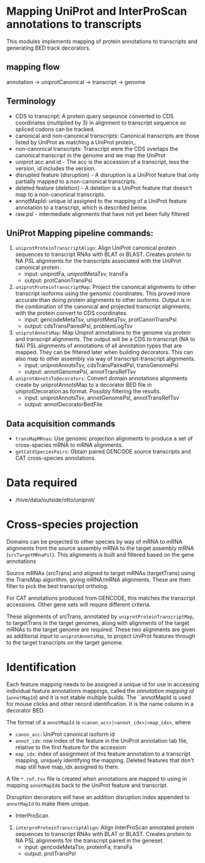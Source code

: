 # Mapping UniProt and InterProScan annotations to transcripts

This modules implements mapping of protein annotations to transcripts and
generating BED track decorators.

## mapping flow

annotation -> uniprotCanonical -> transcript -> genome

## Terminology
- CDS to transcript: A protein query seqeunce converted to CDS coordinates (multiplied by 3) in alignment to transcript sequence so spliced codons can be tracked.
- canonical and non-canonical transcripts: Canonical transcripts are those listed by UniProt as matching a UniProt protein,.
- non-canonical transcripts: Transcript were the CDS overlaps the canonical transcript in the genome and we map the UniProt
- uniprot acc and id - The acc is the accession of a transcript, less the version, id includes the version.
- disrupted feature (disruption) - A disruption is a UniProt feature that only partially mapped to a non-canonical transcripts.
- deleted feature (deletion) - A deletion is a UniProt feature that doesn't map to a non-canonical transcripts.
- annotMapId: unique id assigned to the mapping of a UniProt feature annotation to a transcript, which is described below.
- raw.psl - intermediate alignments that have not yet been fully filtered

## UniProt Mapping pipeline commands:

1. `uniprotProteinTranscriptAlign`: Align UniProt canonical protein sequences to transcript RNAs with BLAT or BLAST. Creates protein to NA PSL alignments for the transcripts associated with the UniProt canonical protein.
   * input: uniprotFa, uniprotMetaTsv, transFa
   * output: protCanonTransPsl
1. `uniprotProteinTranscriptMap`: Project the canonical alignments to other transcript isoforms using the genomic coordinates.  This proved more accurate than doing protein alignments to other isoforms.  Output is in the combination of the canonical and projected transcript alignments, with  the protein convert to CDS coordinates.
   * input: gencodeMetaTsv, uniprotMetaTsv, protCanonTransPsl
   * output: cdsTransPairedPsl, problemLogTsv
1. `uniprotAnnotsMap`: Map Uniprot annotations to the genome via protein and transcript alignments.  The output will be a CDS to transcript (NA to NA) PSL alignments of annotations of all annotation types that are mapped.  They can be filtered later when building decorators.  This can also map to other assembly via way of transcript-transcript alignments.
   * input: uniprotAnnotsTsv, cdsTransPairedPsl, transGenomePsl
   * output: annotGenomePsl, annotTransRefTsv
1. `uniprotAnnotsToDecorators`: Convert domain annotations alignments create by uniprotAnnotsMap to a decorator BED file in uniprotDecoration.as format.  Possibly filtering the results.
   * input: uniprotAnnotsTsv, annotGenomePsl, annotTransRefTsv
   * output: annotDecoratorBedFile

## Data acquisition commands
- `transMapMRnas`: Use genomic projection alignments to produce a set of cross-species mRNA to mRNA alignments.
- `getCatXSpeciesPairs`: Obtain paired GENCODE source transcripts and CAT cross-species annotations.

# Data required 

* /hive/data/outside/otto/uniprot/

# Cross-species projection

Domains can be projected to other species by way of mRNA to mRNA alignments
from the source assembly mRNA to the target assembly mRNA (`srcTargetMRnaPsl`).
This alignments is built and filtered based on the gene annotations

Source mRNAs (srcTrans) and aligned to target mRNAs (targetTrans) using
the TransMap algorithm, giving mRNA/mRNA alignments.  These are then
filter to pick the best transcript ortholog.  

For CAT annotations produced from GENCODE, this matches the transcript
accessions.  Other gene sets will require different criteria.

These alignments of srcTrans, annotated by `uniprotProteinTranscriptMap`, to
targetTrans in the target genomes, along with alignments of the target mRNAs
to the target genome are required.  These two alignments are given as
additional input to `uniprotAnnotsMap`, to project UniProt features through to
the target transcripts on the target genome.


# Identification

Each feature mapping needs to be assigned a unique id for use in accessing
individual feature annotations mappings, called the *annotation mapping id*
(`annotMapId`) and it is not stable multiple builds.  The ``annotMapId
is used for mouse clicks and other record identification.  It is the name column in
a decorator BED.

The format of a `annotMapId` is `<canon_acc>|<annot_idx>|<map_idx>`, where

- `canon_acc`: UniProt canonical isoform id
- `annot_idx`: row index of the feature in the UniProt annotation tab file, relative to the first feature for the accession
- `map_idx`: index of assignment of this feature annotation to a transcript mapping, uniquely identifying the mapping.  Deleted features that don't map still have map_idx assigned to them.

A file `*.ref.tsv` file is created when annotations are mapped to using in mapping `annotMapId`s back to the UniProt feature and transcript.

Disruption decorators will have an addition disruption index appended to `annotMapId` to make them unique.


* InterProScan

1. `interproProteinTranscriptAlign`: Align InterProScan annotated protein sequences to transcript RNAs with BLAT or BLAST. Creates protein to NA PSL alignments for the transcript paired in the geneset.
   * input: gencodeMetaTsv, proteinFa, transFa
   * output: protTransPsl
